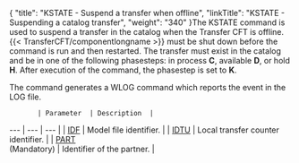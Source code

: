 {
    "title": "KSTATE - Suspend a transfer when offline",
    "linkTitle": "KSTATE &#45; Suspending a catalog transfer",
    "weight": "340"
}The KSTATE
command is used to suspend a transfer in the catalog when the Transfer CFT is offline. {{< TransferCFT/componentlongname  >}} must
be shut down before the command is run and then restarted. The transfer
must exist in the catalog and be in one of the following phasesteps: in process
**C**, available <span style="font-weight: bold;">D</span>,
or hold <span style="font-weight: bold;">H</span>. After execution of
the command, the phasestep is set to <span style="font-weight: bold;">K</span>.

The command generates a WLOG command which reports the event in the
LOG file.


           | Parameter  | Description  |
 --- | --- | --- |
|  <a href="../../../command_summary/parameter_intro/idf">IDF</a>  |  Model file identifier.  |
|  <a href="../../../command_summary/parameter_intro/idtu">IDTU</a>  |  Local transfer counter identifier.  |
|  <a href="../../../command_summary/parameter_intro/part">PART</a><br/>(Mandatory)  |  Identifier of the partner.  |

